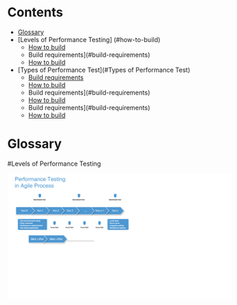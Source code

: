 # Contents

- [Glossary](#glossary)
- [Levels of Performance Testing] (#how-to-build)
  - [How to build](#how-to-build)
  - Build requirements](#build-requirements)
  - [How to build](#how-to-build)
- [Types of Performance Test](#Types of Performance Test)
  - [Build requirements](#build-requirements)
  - [How to build](#how-to-build)
  - Build requirements](#build-requirements)
  - [How to build](#how-to-build)
  - Build requirements](#build-requirements)
  - [How to build](#how-to-build)

# Glossary
#Levels of Performance Testing

![PT process in Agile](Agile_PT.PNG.png)
